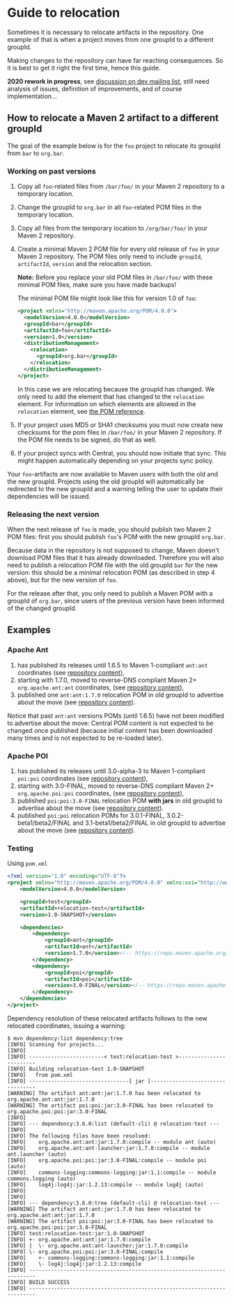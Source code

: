 <!--
Licensed to the Apache Software Foundation (ASF) under one
or more contributor license agreements.  See the NOTICE file
distributed with this work for additional information
regarding copyright ownership.  The ASF licenses this file
to you under the Apache License, Version 2.0 (the
"License"); you may not use this file except in compliance
with the License.  You may obtain a copy of the License at

http://www.apache.org/licenses/LICENSE-2.0

Unless required by applicable law or agreed to in writing,
software distributed under the License is distributed on an
"AS IS" BASIS, WITHOUT WARRANTIES OR CONDITIONS OF ANY
KIND, either express or implied.  See the License for the
specific language governing permissions and limitations
under the License.
-->

# Guide to relocation

Sometimes it is necessary to relocate artifacts in the repository. One example of that is when a project moves from one groupId to a different groupId.

Making changes to the repository can have far reaching consequences. So it is best to get it right the first time, hence this guide.

**2020 rework in progress**, see [discussion on dev mailing list](https://lists.apache.org/thread.html/r5e940260cfe5234f540c20fdb7bb7dacbb63b911a4b902c75f4f0cd2%40%3Cdev.maven.apache.org%3E), still need analysis of issues, definition of improvements, and of course implementation...

## How to relocate a Maven 2 artifact to a different groupId

The goal of the example below is for the `foo` project to relocate its groupId from `bar` to `org.bar`.

### Working on past versions

1. Copy all `foo`-related files from `/bar/foo/` in your Maven 2 repository to a temporary location.
2. Change the groupId to `org.bar` in all `foo`-related POM files in the temporary location.
3. Copy all files from the temporary location to `/org/bar/foo/` in your Maven 2 repository.
4. Create a minimal Maven 2 POM file for every old release of `foo` in your Maven 2 repository. The POM files only need to include `groupId`, `artifactId`, `version` and the relocation section.

   **Note:** Before you replace your old POM files in `/bar/foo/` with these minimal POM files, make sure you have made backups!

   The minimal POM file might look like this for version 1.0 of `foo`:

   ```xml
   <project xmlns="http://maven.apache.org/POM/4.0.0">
     <modelVersion>4.0.0</modelVersion>
     <groupId>bar</groupId>
     <artifactId>foo</artifactId>
     <version>1.0</version>
     <distributionManagement>
       <relocation>
         <groupId>org.bar</groupId>
       </relocation>
     </distributionManagement>
   </project>
   ```

   In this case we are relocating because the groupId has changed. We only need to add the element that has changed to the `relocation` element. For information on which elements are allowed in the `relocation` element, see [the POM reference](/ref/current/maven-model/maven.html#class_relocation).

5. If your project uses MD5 or SHA1 checksums you must now create new checksums for the pom files in `/bar/foo/` in your Maven 2 repository. If the POM file needs to be signed, do that as well.

6. If your project syncs with Central, you should now initiate that sync. This might happen automatically depending on your projects sync policy.

Your `foo`-artifacts are now available to Maven users with both the old and the new groupId. Projects using the old groupId will automatically be redirected to the new groupId and a warning telling the user to update their dependencies will be issued.

### Releasing the next version

When the next release of `foo` is made, you should publish two Maven 2 POM files: first you should publish `foo`'s POM with the new groupId `org.bar`.

Because data in the repository is not supposed to change, Maven doesn't download POM files that it has already downloaded. Therefore you will also need to publish a relocation POM file with the old groupId `bar` for the new version: this should be a minimal relocation POM (as described in step 4 above), but for the new version of `foo`.

For the release after that, you only need to publish a Maven POM with a groupId of `org.bar`, since users of the previous version have been informed of the changed groupId.

## Examples

### Apache Ant

1. has published its releases until 1.6.5 to Maven 1-compliant `ant:ant` coordinates (see [repository content](https://repo.maven.apache.org/maven2/ant/ant/)),
2. starting with 1.7.0, moved to reverse-DNS compliant Maven 2+ `org.apache.ant:ant` coordinates, (see [repository content](https://repo.maven.apache.org/maven2/org/apache/ant/ant/)),
3. published one `ant:ant:1.7.0` relocation POM in old groupId to advertise about the move (see [repository content](https://repo.maven.apache.org/maven2/ant/ant/1.7.0/)).

Notice that past `ant:ant` versions POMs (until 1.6.5) have not been modified to advertise about the move: Central POM content is not expected to be changed once published (because initial content has been downloaded many times and is not expected to be re-loaded later).

### Apache POI

1. has published its releases until 3.0-alpha-3 to Maven 1-compliant `poi:poi` coordinates (see [repository content](https://repo.maven.apache.org/maven2/poi/poi/)),
2. starting with 3.0-FINAL, moved to reverse-DNS compliant Maven 2+ `org.apache.poi:poi` coordinates, (see [repository content](https://repo.maven.apache.org/maven2/org/apache/poi/poi/)),
3. published `poi:poi:3.0-FINAL` relocation POM **with jars** in old groupId to advertise about the move (see [repository content](https://repo.maven.apache.org/maven2/poi/poi/3.0-FINAL/)).
4. published `poi:poi` relocation POMs for 3.0.1-FINAL, 3.0.2-beta1/beta2/FINAL and 3.1-beta1/beta2/FINAL in old groupId to advertise about the move (see [repository content](https://repo.maven.apache.org/maven2/poi/poi/)).

### Testing

Using `pom.xml`

```xml
<?xml version="1.0" encoding="UTF-8"?>
<project xmlns="http://maven.apache.org/POM/4.0.0" xmlns:xsi="http://www.w3.org/2001/XMLSchema-instance" xsi:schemaLocation="http://maven.apache.org/POM/4.0.0 http://maven.apache.org/maven-v4_0_0.xsd">
    <modelVersion>4.0.0</modelVersion>

    <groupId>test</groupId>
    <artifactId>relocation-test</artifactId>
    <version>1.0-SNAPSHOT</version>

    <dependencies>
        <dependency>
            <groupId>ant</groupId>
            <artifactId>ant</artifactId>
            <version>1.7.0</version><!-- https://repo.maven.apache.org/maven2/ant/ant/1.7.0/ -->
        </dependency>
        <dependency>
            <groupId>poi</groupId>
            <artifactId>poi</artifactId>
            <version>3.0-FINAL</version><!-- https://repo.maven.apache.org/maven2/poi/poi/3.0-FINAL/ -->
        </dependency>
    </dependencies>
</project>
```

Dependency resolution of these relocated artifacts follows to the new relocated coordinates, issuing a warning:

```
$ mvn dependency:list dependency:tree
[INFO] Scanning for projects...
[INFO]
[INFO] ------------------------< test:relocation-test >------------------------
[INFO] Building relocation-test 1.0-SNAPSHOT
[INFO]   from pom.xml
[INFO] --------------------------------[ jar ]---------------------------------
[WARNING] The artifact ant:ant:jar:1.7.0 has been relocated to org.apache.ant:ant:jar:1.7.0
[WARNING] The artifact poi:poi:jar:3.0-FINAL has been relocated to org.apache.poi:poi:jar:3.0-FINAL
[INFO]
[INFO] --- dependency:3.6.0:list (default-cli) @ relocation-test ---
[INFO]
[INFO] The following files have been resolved:
[INFO]    org.apache.ant:ant:jar:1.7.0:compile -- module ant (auto)
[INFO]    org.apache.ant:ant-launcher:jar:1.7.0:compile -- module ant.launcher (auto)
[INFO]    org.apache.poi:poi:jar:3.0-FINAL:compile -- module poi (auto)
[INFO]    commons-logging:commons-logging:jar:1.1:compile -- module commons.logging (auto)
[INFO]    log4j:log4j:jar:1.2.13:compile -- module log4j (auto)
[INFO]
[INFO]
[INFO] --- dependency:3.6.0:tree (default-cli) @ relocation-test ---
[WARNING] The artifact ant:ant:jar:1.7.0 has been relocated to org.apache.ant:ant:jar:1.7.0
[WARNING] The artifact poi:poi:jar:3.0-FINAL has been relocated to org.apache.poi:poi:jar:3.0-FINAL
[INFO] test:relocation-test:jar:1.0-SNAPSHOT
[INFO] +- org.apache.ant:ant:jar:1.7.0:compile
[INFO] |  \- org.apache.ant:ant-launcher:jar:1.7.0:compile
[INFO] \- org.apache.poi:poi:jar:3.0-FINAL:compile
[INFO]    +- commons-logging:commons-logging:jar:1.1:compile
[INFO]    \- log4j:log4j:jar:1.2.13:compile
[INFO] ------------------------------------------------------------------------
[INFO] BUILD SUCCESS
[INFO] ------------------------------------------------------------------------
```
